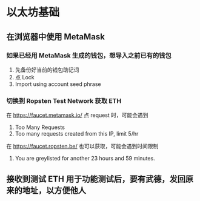 # 以太坊基础

## 在浏览器中使用 MetaMask

### 如果已经用 MetaMask 生成的钱包，想导入之前已有的钱包
1. 先备份好当前的钱包助记词
2. 点 Lock
3. Import using account seed phrase

### 切换到 Ropsten Test Network 获取 ETH
在 https://faucet.metamask.io/ 点 request 时，可能会遇到
1. Too Many Requests
2. Too many requests created from this IP, limit 5/hr

在 https://faucet.ropsten.be/ 也可以获取，可能会遇到时间限制
1. You are greylisted for another 23 hours and 59 minutes.

## 接收到测试 ETH 用于功能测试后，要有武德，发回原来的地址，以方便他人

